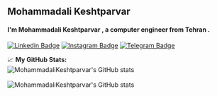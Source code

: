 ## Mohammadali Keshtparvar
####  I'm Mohammadali Keshtparvar , a computer engineer from Tehran .

[![Linkedin Badge](https://img.shields.io/badge/-LinkedIn-0e76a8?style=flat-square&logo=Linkedin&logoColor=white)](https://www.linkedin.com/feed/)
[![Instagram Badge](https://img.shields.io/badge/-Instagram-e4405f?style=flat-square&logo=Instagram&logoColor=white)](https://www.instagram.com/mohammadali_keshtparvar/)
[![Telegram Badge](https://img.shields.io/badge/-Telegram-0088cc?style=flat-square&logo=Telegram&logoColor=white)](https://t.me/mohammad_kp20)



📈 **My GitHub Stats:**
</br>
  <img align="center" src="https://github-readme-stats.vercel.app/api?username=MohammadaliKeshtparvar&count_private=true&show_icons=true&theme=gruvbox&bg_color=40,0C1C08,225217" alt="MohammadaliKeshtparvar's GitHub stats"/>
</br>
</br>
<img align="center" src="https://github-readme-stats.vercel.app/api/top-langs/?username=MohammadaliKeshtparvar&hide=jupyter%20notebook,shell&langs_count=8&theme=gruvbox&bg_color=-40,225217,0C1C08&layout=compact" alt="MohammadaliKeshtparvar's GitHub stats"/>



